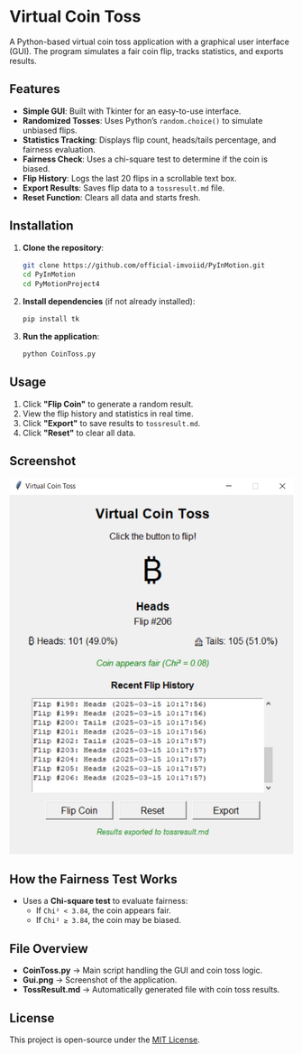# Virtual Coin Toss

A Python-based virtual coin toss application with a graphical user interface (GUI). The program simulates a fair coin flip, tracks statistics, and exports results.

## Features

- **Simple GUI**: Built with Tkinter for an easy-to-use interface.
- **Randomized Tosses**: Uses Python’s `random.choice()` to simulate unbiased flips.
- **Statistics Tracking**: Displays flip count, heads/tails percentage, and fairness evaluation.
- **Fairness Check**: Uses a chi-square test to determine if the coin is biased.
- **Flip History**: Logs the last 20 flips in a scrollable text box.
- **Export Results**: Saves flip data to a `tossresult.md` file.
- **Reset Function**: Clears all data and starts fresh.

## Installation

1. **Clone the repository**:
   ```sh
   git clone https://github.com/official-imvoiid/PyInMotion.git
   cd PyInMotion
   cd PyMotionProject4
   ```

2. **Install dependencies** (if not already installed):
   ```sh
   pip install tk
   ```

3. **Run the application**:
   ```sh
   python CoinToss.py
   ```

## Usage

1. Click **"Flip Coin"** to generate a random result.
2. View the flip history and statistics in real time.
3. Click **"Export"** to save results to `tossresult.md`.
4. Click **"Reset"** to clear all data.

## Screenshot

![Virtual Coin Toss GUI](Gui.png)

## How the Fairness Test Works

- Uses a **Chi-square test** to evaluate fairness:
  - If `Chi² < 3.84`, the coin appears fair.
  - If `Chi² ≥ 3.84`, the coin may be biased.

## File Overview

- **CoinToss.py** → Main script handling the GUI and coin toss logic.
- **Gui.png** → Screenshot of the application.
- **TossResult.md** → Automatically generated file with coin toss results.

## License

This project is open-source under the [MIT License](LICENSE).
